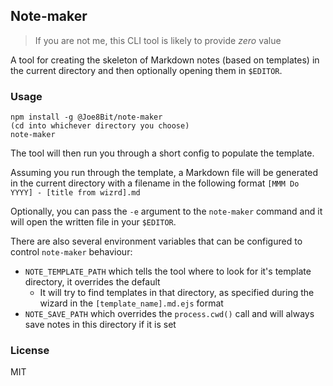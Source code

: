 ## Note-maker

> If you are not me, this CLI tool is likely to provide *zero* value

A tool for creating the skeleton of Markdown notes (based on templates) in the current directory and then optionally opening them in `$EDITOR`.

### Usage

```
npm install -g @Joe8Bit/note-maker
(cd into whichever directory you choose)
note-maker
```

The tool will then run you through a short config to populate the template.

Assuming you run through the template, a Markdown file will be generated in the current directory with a filename in the following format `[MMM Do YYYY] - [title from wizrd].md`

Optionally, you can pass the `-e` argument to the `note-maker` command and it will open the written file in your `$EDITOR`.

There are also several environment variables that can be configured to control `note-maker` behaviour:

* `NOTE_TEMPLATE_PATH` which tells the tool where to look for it's template directory, it overrides the default
  * It will try to find templates in that directory, as specified during the wizard in the `[template_name].md.ejs` format
* `NOTE_SAVE_PATH` which overrides the `process.cwd()` call and will always save notes in this directory if it is set

### License

MIT